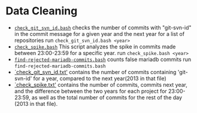 # Data Cleaning

* [`check_git_svn_id.bash`](check_git_svn_id.bash) checks the number of commits with "git-svn-id" in the commit message
for a given year and the next year for a list of repositories
run `check_git_svn_id.bash <year>`
* [`check_spike.bash`](check_spike.bash) This script analyzes the spike in commits made between 23:00-23:59 for a specific year.
run `check_spike.bash <year>`
* [`find-rejected-mariadb-commits.bash`](find-rejected-mariadb-commits.bash)  counts false mariadb commits
run `find-rejected-mariadb-commits.bash`
* [`check_git_svn_id.txt'](check_git_svn_id.txt-projects.txt) contains the number of commits containing 'git-svn-id' for a year,
compared to the next year(2013 in that file)
* [`check_spike.txt'](check_spike.txt) contains the number of commits, commits next year, and the difference between the two years for each project for 23:00-23:59,
as well as the total number of commits for the rest of the day (2013 in that file).